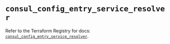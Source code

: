 # `consul_config_entry_service_resolver`

Refer to the Terraform Registry for docs: [`consul_config_entry_service_resolver`](https://registry.terraform.io/providers/hashicorp/consul/2.21.0/docs/resources/config_entry_service_resolver).
